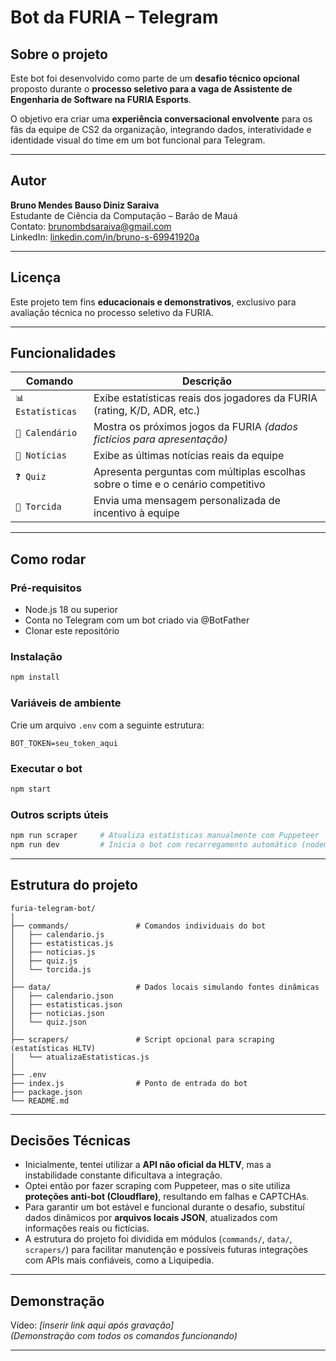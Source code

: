 # Bot da FURIA – Telegram

## Sobre o projeto

Este bot foi desenvolvido como parte de um **desafio técnico opcional** proposto durante o **processo seletivo para a vaga de Assistente de Engenharia de Software na FURIA Esports**.

O objetivo era criar uma **experiência conversacional envolvente** para os fãs da equipe de CS2 da organização, integrando dados, interatividade e identidade visual do time em um bot funcional para Telegram.

---

## Autor

**Bruno Mendes Bauso Diniz Saraiva**  
Estudante de Ciência da Computação – Barão de Mauá  
Contato: [brunombdsaraiva@gmail.com](mailto:brunombdsaraiva@gmail.com)  
LinkedIn: [linkedin.com/in/bruno-s-69941920a](https://www.linkedin.com/in/bruno-s-69941920a/)

---

## Licença 

Este projeto tem fins **educacionais e demonstrativos**, exclusivo para avaliação técnica no processo seletivo da FURIA.

---

## Funcionalidades

| Comando           | Descrição                                                                 |
|-------------------|---------------------------------------------------------------------------|
| `📊 Estatísticas` | Exibe estatísticas reais dos jogadores da FURIA (rating, K/D, ADR, etc.)  |
| `📅 Calendário`   | Mostra os próximos jogos da FURIA *(dados fictícios para apresentação)*   |
| `📰 Notícias`     | Exibe as últimas notícias reais da equipe                                 |
| `❓ Quiz`         | Apresenta perguntas com múltiplas escolhas sobre o time e o cenário competitivo |
| `🎉 Torcida`      | Envia uma mensagem personalizada de incentivo à equipe                    |

---

## Como rodar

### Pré-requisitos
- Node.js 18 ou superior
- Conta no Telegram com um bot criado via @BotFather
- Clonar este repositório

### Instalação

```bash
npm install
```

### Variáveis de ambiente

Crie um arquivo `.env` com a seguinte estrutura:

```
BOT_TOKEN=seu_token_aqui
```

### Executar o bot

```bash
npm start
```

### Outros scripts úteis

```bash
npm run scraper     # Atualiza estatísticas manualmente com Puppeteer
npm run dev         # Inicia o bot com recarregamento automático (nodemon)
```

---

## Estrutura do projeto

```
furia-telegram-bot/
│
├── commands/               # Comandos individuais do bot
│   ├── calendario.js
│   ├── estatisticas.js
│   ├── noticias.js
│   ├── quiz.js
│   └── torcida.js
│
├── data/                   # Dados locais simulando fontes dinâmicas
│   ├── calendario.json
│   ├── estatisticas.json
│   ├── noticias.json
│   └── quiz.json
│
├── scrapers/               # Script opcional para scraping (estatísticas HLTV)
│   └── atualizaEstatisticas.js
│
├── .env
├── index.js                # Ponto de entrada do bot
├── package.json
└── README.md
```

---

## Decisões Técnicas

- Inicialmente, tentei utilizar a **API não oficial da HLTV**, mas a instabilidade constante dificultava a integração.
- Optei então por fazer scraping com Puppeteer, mas o site utiliza **proteções anti-bot (Cloudflare)**, resultando em falhas e CAPTCHAs.
- Para garantir um bot estável e funcional durante o desafio, substituí dados dinâmicos por **arquivos locais JSON**, atualizados com informações reais ou fictícias.
- A estrutura do projeto foi dividida em módulos (`commands/`, `data/`, `scrapers/`) para facilitar manutenção e possíveis futuras integrações com APIs mais confiáveis, como a Liquipedia.

---

## Demonstração

Vídeo: *[inserir link aqui após gravação]*  
*(Demonstração com todos os comandos funcionando)*

---
